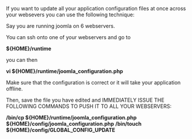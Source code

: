 If you want to update all your application configuration files at once across your websevers you can use the following technique:

Say you are running joomla on 6 webservers. 

You can ssh onto one of your webservers and go to 

**${HOME}/runtime**

you can then 

**vi ${HOME}/runtime/joomla_configuration.php**

Make sure that the configuration is correct or it will take your application offline.

Then, save the file you have edited and IMMEDIATELY ISSUE THE FOLLOWING COMMANDS TO PUSH IT TO ALL YOUR WEBSERVERS:

**/bin/cp ${HOME}/runtime/joomla_configuration.php ${HOME}/config/joomla_configuration.php**
**/bin/touch ${HOME}/config/GLOBAL_CONFIG_UPDATE**
